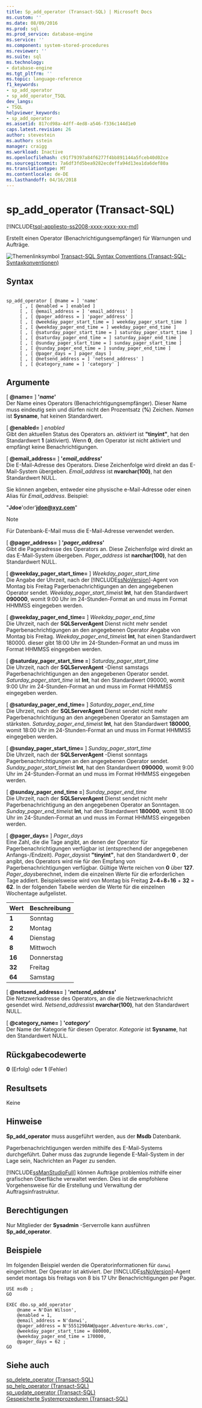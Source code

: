 ```yaml
---
title: Sp_add_operator (Transact-SQL) | Microsoft Docs
ms.custom: ''
ms.date: 08/09/2016
ms.prod: sql
ms.prod_service: database-engine
ms.service: ''
ms.component: system-stored-procedures
ms.reviewer: ''
ms.suite: sql
ms.technology:
- database-engine
ms.tgt_pltfrm: ''
ms.topic: language-reference
f1_keywords:
- sp_add_operator
- sp_add_operator_TSQL
dev_langs:
- TSQL
helpviewer_keywords:
- sp_add_operator
ms.assetid: 817cd98a-4dff-4ed8-a546-f336c144d1e0
caps.latest.revision: 26
author: stevestein
ms.author: sstein
manager: craigg
ms.workload: Inactive
ms.openlocfilehash: c91f79397a84f6277f4bb891144a5fceb40d02ce
ms.sourcegitcommit: 7a6df3fd5bea9282ecdeffa94d13ea1da6def80a
ms.translationtype: MT
ms.contentlocale: de-DE
ms.lasthandoff: 04/16/2018
---
```

# <a name="spaddoperator-transact-sql"></a>sp_add_operator (Transact-SQL)
[!INCLUDE[tsql-appliesto-ss2008-xxxx-xxxx-xxx-md](../../includes/tsql-appliesto-ss2008-xxxx-xxxx-xxx-md.md)]

  Erstellt einen Operator (Benachrichtigungsempfänger) für Warnungen und Aufträge.  
  
 
 ![Themenlinksymbol](../../database-engine/configure-windows/media/topic-link.gif "Topic link icon") [Transact-SQL Syntax Conventions (Transact-SQL-Syntaxkonventionen)](../../t-sql/language-elements/transact-sql-syntax-conventions-transact-sql.md)  
  
## <a name="syntax"></a>Syntax  
  
```  
  
sp_add_operator [ @name = ] 'name'   
     [ , [ @enabled = ] enabled ]   
     [ , [ @email_address = ] 'email_address' ]   
     [ , [ @pager_address = ] 'pager_address' ]   
     [ , [ @weekday_pager_start_time = ] weekday_pager_start_time ]   
     [ , [ @weekday_pager_end_time = ] weekday_pager_end_time ]   
     [ , [ @saturday_pager_start_time = ] saturday_pager_start_time ]   
     [ , [ @saturday_pager_end_time = ] saturday_pager_end_time ]   
     [ , [ @sunday_pager_start_time = ] sunday_pager_start_time ]   
     [ , [ @sunday_pager_end_time = ] sunday_pager_end_time ]   
     [ , [ @pager_days = ] pager_days ]   
     [ , [ @netsend_address = ] 'netsend_address' ]   
     [ , [ @category_name = ] 'category' ]   
```  
  
## <a name="arguments"></a>Argumente  
 [ **@name=** ] **'***name***'**  
 Der Name eines Operators (Benachrichtigungsempfänger). Dieser Name muss eindeutig sein und dürfen nicht den Prozentsatz (**%**) Zeichen. *Namen* ist **Sysname**, hat keinen Standardwert.  
  
 [ **@enabled=** ] *enabled*  
 Gibt den aktuellen Status des Operators an. *aktiviert* ist **"tinyint"**, hat den Standardwert **1** (aktiviert). Wenn **0**, den Operator ist nicht aktiviert und empfängt keine Benachrichtigungen.  
  
 [ **@email_address=** ] **'***email_address***'**  
 Die E-Mail-Adresse des Operators. Diese Zeichenfolge wird direkt an das E-Mail-System übergeben. *Email_address* ist **nvarchar(100)**, hat den Standardwert NULL.  
  
 Sie können angeben, entweder eine physische e-Mail-Adresse oder einen Alias für *Email_address*. Beispiel:  
  
 "**Jdoe**'oder'**jdoe@xyz.com**"  
  
> [!NOTE]  
>  Für Datenbank-E-Mail muss die E-Mail-Adresse verwendet werden.  
  
 [ **@pager_address=** ] **'***pager_address***'**  
 Gibt die Pageradresse des Operators an. Diese Zeichenfolge wird direkt an das E-Mail-System übergeben. *Pager_address* ist **narchar(100)**, hat den Standardwert NULL.  
  
 [  **@weekday_pager_start_time=** ] *Weekday_pager_start_time*  
 Die Angabe der Uhrzeit, nach der [!INCLUDE[ssNoVersion](../../includes/ssnoversion-md.md)]-Agent von Montag bis Freitag Pagerbenachrichtigungen an den angegebenen Operator sendet. *Weekday_pager_start_time*ist **Int**, hat den Standardwert **090000**, womit 9:00 Uhr im 24-Stunden-Format an und muss im Format HHMMSS eingegeben werden.  
  
 [  **@weekday_pager_end_time=** ] *Weekday_pager_end_time*  
 Die Uhrzeit, nach der **SQLServerAgent** Dienst nicht mehr sendet Pagerbenachrichtigungen an den angegebenen Operator Angabe von Montag bis Freitag. *Weekday_pager_end_time*ist **Int**, hat einen Standardwert 180000. dieser gibt 18:00 Uhr im 24-Stunden-Format an und muss im Format HHMMSS eingegeben werden.  
  
 [  **@saturday_pager_start_time =**] *Saturday_pager_start_time*  
 Die Uhrzeit, nach der **SQLServerAgent** -Dienst samstags Pagerbenachrichtigungen an den angegebenen Operator sendet. *Saturday_pager_start_time* ist **Int**, hat den Standardwert 090000, womit 9:00 Uhr im 24-Stunden-Format an und muss im Format HHMMSS eingegeben werden.  
  
 [  **@saturday_pager_end_time=** ] *Saturday_pager_end_time*  
 Die Uhrzeit, nach der **SQLServerAgent** Dienst sendet nicht mehr Pagerbenachrichtigung an den angegebenen Operator an Samstagen am stärksten. *Saturday_pager_end_time*ist **Int**, hat den Standardwert **180000**, womit 18:00 Uhr im 24-Stunden-Format an und muss im Format HHMMSS eingegeben werden.  
  
 [  **@sunday_pager_start_time=** ] *Sunday_pager_start_time*  
 Die Uhrzeit, nach der **SQLServerAgent** -Dienst sonntags Pagerbenachrichtigungen an den angegebenen Operator sendet. *Sunday_pager_start_time*ist **Int**, hat den Standardwert **090000**, womit 9:00 Uhr im 24-Stunden-Format an und muss im Format HHMMSS eingegeben werden.  
  
 [  **@sunday_pager_end_time =**] *Sunday_pager_end_time*  
 Die Uhrzeit, nach der **SQLServerAgent** Dienst sendet nicht mehr Pagerbenachrichtigung an den angegebenen Operator an Sonntagen. *Sunday_pager_end_time*ist **Int**, hat den Standardwert **180000**, womit 18:00 Uhr im 24-Stunden-Format an und muss im Format HHMMSS eingegeben werden.  
  
 [  **@pager_days=** ] *Pager_days*  
 Eine Zahl, die die Tage angibt, an denen der Operator für Pagerbenachrichtigungen verfügbar ist (entsprechend der angegebenen Anfangs-/Endzeit). *Pager_days*ist **"tinyint"**, hat den Standardwert **0** , der angibt, des Operators wird nie für den Empfang von Pagerbenachrichtigungen verfügbar. Gültige Werte reichen von **0** über **127**. *Pager_days*berechnet, indem die einzelnen Werte für die erforderlichen Tage addiert. Beispielsweise wird von Montag bis Freitag **2**+**4**+**8**+**16** + **32** = **62**. In der folgenden Tabelle werden die Werte für die einzelnen Wochentage aufgelistet.  
  
|Wert|Beschreibung|  
|-----------|-----------------|  
|**1**|Sonntag|  
|**2**|Montag|  
|**4**|Dienstag|  
|**8**|Mittwoch|  
|**16**|Donnerstag|  
|**32**|Freitag|  
|**64**|Samstag|  
  
 [ **@netsend_address=** ] **'***netsend_address***'**  
 Die Netzwerkadresse des Operators, an die die Netzwerknachricht gesendet wird. *Netsend_address*ist **nvarchar(100)**, hat den Standardwert NULL.  
  
 [ **@category_name=** ] **'***category***'**  
 Der Name der Kategorie für diesen Operator. *Kategorie* ist **Sysname**, hat den Standardwert NULL.  
  
## <a name="return-code-values"></a>Rückgabecodewerte  
 **0** (Erfolg) oder **1** (Fehler)  
  
## <a name="result-sets"></a>Resultsets  
 Keine  
  
## <a name="remarks"></a>Hinweise  
 **Sp_add_operator** muss ausgeführt werden, aus der **Msdb** Datenbank.  
  
 Pagerbenachrichtigungen werden mithilfe des E-Mail-Systems durchgeführt. Daher muss das zugrunde liegende E-Mail-System in der Lage sein, Nachrichten an Pager zu senden.  
  
 [!INCLUDE[ssManStudioFull](../../includes/ssmanstudiofull-md.md)] können Aufträge problemlos mithilfe einer grafischen Oberfläche verwaltet werden. Dies ist die empfohlene Vorgehensweise für die Erstellung und Verwaltung der Auftragsinfrastruktur.  
  
## <a name="permissions"></a>Berechtigungen  
 Nur Mitglieder der **Sysadmin** -Serverrolle kann ausführen **Sp_add_operator**.  
  
## <a name="examples"></a>Beispiele  
 Im folgenden Beispiel werden die Operatorinformationen für `danwi` eingerichtet. Der Operator ist aktiviert. Der [!INCLUDE[ssNoVersion](../../includes/ssnoversion-md.md)]-Agent sendet montags bis freitags von 8 bis 17 Uhr Benachrichtigungen per Pager.  
  
```  
USE msdb ;  
GO  
  
EXEC dbo.sp_add_operator  
    @name = N'Dan Wilson',  
    @enabled = 1,  
    @email_address = N'danwi',  
    @pager_address = N'5551290AW@pager.Adventure-Works.com',  
    @weekday_pager_start_time = 080000,  
    @weekday_pager_end_time = 170000,  
    @pager_days = 62 ;  
GO  
```  
  
## <a name="see-also"></a>Siehe auch  
 [sp_delete_operator &#40;Transact-SQL&#41;](../../relational-databases/system-stored-procedures/sp-delete-operator-transact-sql.md)   
 [sp_help_operator &#40;Transact-SQL&#41;](../../relational-databases/system-stored-procedures/sp-help-operator-transact-sql.md)   
 [sp_update_operator &#40;Transact-SQL&#41;](../../relational-databases/system-stored-procedures/sp-update-operator-transact-sql.md)   
 [Gespeicherte Systemprozeduren &#40;Transact-SQL&#41;](../../relational-databases/system-stored-procedures/system-stored-procedures-transact-sql.md)  
  
  
